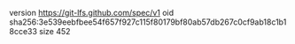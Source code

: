 version https://git-lfs.github.com/spec/v1
oid sha256:3e539eebfbee54f657f927c115f80179bf80ab57db267c0cf9ab18c1b18cce33
size 452
